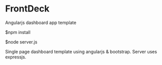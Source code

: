 # FrontDeck
Angularjs dashboard app template

$npm install

$node server.js

Single page dashboard template using angularjs & bootstrap.
Server uses expressjs.
